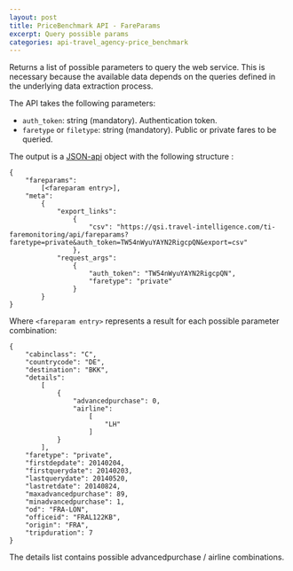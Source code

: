 ```yaml
---
layout: post
title: PriceBenchmark API - FareParams
excerpt: Query possible params
categories: api-travel_agency-price_benchmark
---
```


Returns a list of possible parameters to query the web service. This is
necessary because the available data depends on the queries defined
in the underlying data extraction process.

The API takes the following parameters:
* `auth_token`: string (mandatory). Authentication token.
* `faretype` or `filetype`: string (mandatory). Public or private fares to be queried.

The output is a [JSON-api](http://jsonapi.org/format/) object with the following structure :

	{
		"fareparams": 
			[<fareparam entry>], 
		"meta": 
			{
				"export_links": 
					{
						"csv": "https://qsi.travel-intelligence.com/ti-faremonitoring/api/fareparams?faretype=private&auth_token=TW54nWyuYAYN2RigcpQN&export=csv"
					}, 
				"request_args": 
					{
						"auth_token": "TW54nWyuYAYN2RigcpQN", 
						"faretype": "private"
					}
			}
	}


Where `<fareparam entry>` represents a result for each possible parameter combination:

	{
		"cabinclass": "C", 
		"countrycode": "DE", 
		"destination": "BKK", 
		"details": 
			[
				{
					"advancedpurchase": 0, 
					"airline": 
						[
							"LH"
						]
				}
			], 
		"faretype": "private", 
		"firstdepdate": 20140204, 
		"firstquerydate": 20140203, 
		"lastquerydate": 20140520, 
		"lastretdate": 20140824, 
		"maxadvancedpurchase": 89, 
		"minadvancedpurchase": 1, 
		"od": "FRA-LON", 
		"officeid": "FRAL122KB", 
		"origin": "FRA", 
		"tripduration": 7
	}

The details list contains possible advancedpurchase / airline combinations.
